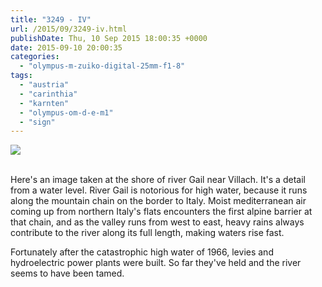 ```yaml
---
title: "3249 - IV"
url: /2015/09/3249-iv.html
publishDate: Thu, 10 Sep 2015 18:00:35 +0000
date: 2015-09-10 20:00:35
categories: 
  - "olympus-m-zuiko-digital-25mm-f1-8"
tags: 
  - "austria"
  - "carinthia"
  - "karnten"
  - "olympus-om-d-e-m1"
  - "sign"
---
```

<div class="container">
<div class="center"><a target="_blank" href="https://d25zfm9zpd7gm5.cloudfront.net/1200x1200/2015/20150725_183133_lr.jpg"><img class="webfeedsFeaturedVisual" src="https://d25zfm9zpd7gm5.cloudfront.net/0600x0600/2015/20150725_183133_lr.jpg" /></a></div>
</div>
<br />

Here's an image taken at the shore of river Gail near Villach. It's a detail from a water level. River Gail is notorious for high water, because it runs along the mountain chain on the border to Italy. Moist mediterranean air coming up from northern Italy's flats encounters the first alpine barrier at that chain, and as the valley runs from west to east, heavy rains always contribute to the river along its full length, making waters rise fast.

Fortunately after the catastrophic high water of 1966, levies and hydroelectric power plants were built. So far they've held and the river seems to have been tamed.
